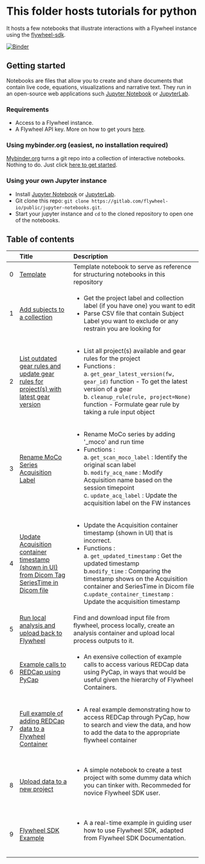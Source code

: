 # This folder hosts tutorials for python

It hosts a few notebooks that illustrate interactions with a Flywheel instance using the 
[flywheel-sdk](https://flywheel-io.gitlab.io/product/backend/sdk/branches/master/python/index.html).

[![Binder](https://mybinder.org/badge_logo.svg)](https://mybinder.org/v2/gl/flywheel-io%2Fpublic%2Fflywheel-tutorials/master?filepath=python%2FTOC.ipynb)

## Getting started

Notebooks are files that allow you to create and share documents that contain live code, equations, 
visualizations and narrative text. They run in an open-source web applications such [Jupyter Notebook](https://jupyter.org) 
or [JupyterLab](https://jupyter.org). 


### Requirements

* Access to a Flywheel instance.
* A Flywheel API key. More on how to get yours [here](https://flywheel-io.gitlab.io/product/backend/sdk/branches/master/python/getting_started.html#api-key).

### Using mybinder.org (easiest, no installation required)  

[Mybinder.org](https://mybinder.org/) turns a git repo into a collection of interactive notebooks. 
Nothing to do. Just click [here to get started](https://mybinder.org/v2/gl/flywheel-io%2Fpublic%2Fflywheel-tutorials/master?filepath=python%2FTOC.ipynb). 

### Using your own Jupyter instance

* Install [Jupyter Notebook](https://jupyter.org) or [JupyterLab](https://jupyter.org).
* Git clone this repo: `git clone https://gitlab.com/flywheel-io/public/jupyter-notebooks.git`.
* Start your jupyter instance and `cd` to the cloned repository to open one of the notebooks.


## Table of contents

|     | Title        | Description             |
| --- |:-------------|:------------------------|
| 0 | [Template](https://gitlab.com/flywheel-io/public/jupyter-notebooks/-/blob/master/template.ipynb) | Template notebook to serve as reference for structuring notebooks in this repository |
| 1 | [Add subjects to a collection](https://gitlab.com/flywheel-io/public/jupyter-notebooks/-/blob/master/add-to-collection-excluding-subjects-in-csv.ipynb )|  <ul><li>Get the project label and collection label (if you have one) you want to edit </li> <li>Parse CSV file that contain Subject Label you want to exclude or any restrain you are looking for </li>|
| 2 | [List outdated gear rules and update gear rules for project(s) with latest gear version](https://gitlab.com/flywheel-io/public/jupyter-notebooks/-/blob/master/find-outdated-gear-rule-and-update-with-latest-version.ipynb)  | <ul><li> List all project(s) available and gear rules for the project  <br> <li>Functions :<br> a. `get_gear_latest_version(fw, gear_id)` function - To get the latest version of a gear <br> b. `cleanup_rule(rule, project=None)` function - Formulate gear rule by taking a rule input object  |
| 3 | [Rename MoCo Series Acquisition Label](https://gitlab.com/flywheel-io/public/jupyter-notebooks/-/blob/master/rename-moco-and-acq-label.ipynb) | <ul><li> Rename MoCo series by adding '_moco' and run time <br><li>Functions : <br> a.  `get_scan_moco_label` : Identify the original scan label<br>b.  `modify_acq_name` : Modify Acquisition name based on the session timepoint<br>c.  `update_acq_label` : Update the acquisition label on the FW instances  |
| 4 | [ Update Acquisition container timestamp (shown in UI) from Dicom Tag SeriesTime in Dicom file ](https://gitlab.com/flywheel-io/public/jupyter-notebooks/-/blob/master/edit-acquisition-timestamp.ipynb) | <ul><li>Update the Acquisition container timestamp (shown in UI) that is incorrect.<br><li>Functions :<br> a.  `get_updated_timestamp` : Get the updated timestamp <br>b.`modify_time` : Comparing the timestamp shows on the Acquisition container and SeriesTime in Dicom file <br>c.`update_container_timestamp` : Update the acquisition timestamp  <br> |
| 5 | [Run local analysis and upload back to Flywheel](local-analysis-notebook-on-ss-ce.ipynb) | Find and download input file from flywheel, process locally, create an analysis container and upload local process outputs to it. <br>|
| 6 | [Example calls to REDCap using PyCap](https://gitlab.com/flywheel-io/public/flywheel-tutorials/-/blob/master/python/RedCap_Intergration.ipynb) | <ul><li>An exensive collection of example calls to access various REDCap data using PyCap, in ways that would be useful given the hierarchy of Flywheel Containers. <br> |
| 7 | [Full example of adding REDCap data to a Flywheel Container](https://gitlab.com/flywheel-io/public/flywheel-tutorials/-/blob/master/python/add-redcap-data-to-flywheel-container.ipynb) | <ul><li> A real example demonstrating how to access REDCap through PyCap, how to search and view the data, and how to add the data to the appropriate flywheel container </li><br> |
| 8 | [Upload data to a new project](upload-data-to-a-new-project.ipynb) | <ul><li> A simple notebook to create a test project with some dummy data which you can tinker with. Recommeded for novice Flywheel SDK user.</li><br> |
| 9 | [Flywheel SDK Example](Flywheel-SDK-Example.ipynb) | <ul><li> A a real-time example in guiding user how to use Flywheel SDK, adapted from Flywheel SDK Documentation.</li><br> |
